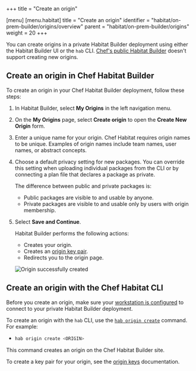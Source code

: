 +++
title = "Create an origin"

[menu]
  [menu.habitat]
    title = "Create an origin"
    identifier = "habitat/on-prem-builder/origins/overview"
    parent = "habitat/on-prem-builder/origins"
    weight = 20
+++

You can create origins in a private Habitat Builder deployment using either the Habitat Builder UI or the `hab` CLI.
[Chef's public Habitat Builder](https://bldr.habitat.sh) doesn't support creating new origins.

## Create an origin in Chef Habitat Builder

To create an origin in your Chef Habitat Builder deployment, follow these steps:

1. In Habitat Builder, select **My Origins** in the left navigation menu.

1. On the **My Origins** page, select **Create origin** to open the **Create New Origin** form.

1. Enter a unique name for your origin. Chef Habitat requires origin names to be unique. Examples of origin names include team names, user names, or abstract concepts.

1. Choose a default privacy setting for new packages. You can override this setting when uploading individual packages from the CLI or by connecting a plan file that declares a package as private.

   The difference between public and private packages is:

   - Public packages are visible to and usable by anyone.
   - Private packages are visible to and usable only by users with origin membership.

1. Select **Save and Continue**.

   Habitat Builder performs the following actions:

   - Creates your origin.
   - Creates an [origin key pair](../origin_keys).
   - Redirects you to the origin page.

   ![Origin successfully created](/images/habitat/create-origin-done.png)

## Create an origin with the Chef Habitat CLI

Before you create an origin, make sure your [workstation is configured](../../install/workstation) to connect to your private Habitat Builder deployment.

To create an origin with the `hab` CLI, use the [`hab origin create`](/habitat/habitat_cli/#hab-origin-create) command. For example:

- ```bash
  hab origin create <ORIGIN>
  ```

This command creates an origin on the Chef Habitat Builder site.

To create a key pair for your origin, see the [origin keys](../origin_keys) documentation.
